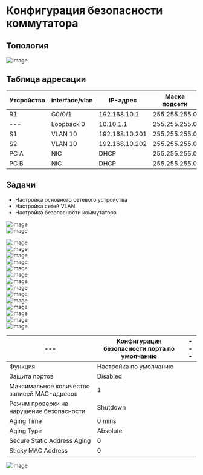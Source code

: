 # Конфигурация безопасности коммутатора  
## Топология  
![image](https://github.com/user-attachments/assets/027ec68e-92e7-47d0-9f38-6c15c79fe876)  
## Таблица адресации  
Утсройство | interface/vlan | IP-адрес | Маска подсети   
--- | --- | ---- | ----  
R1 | G0/0/1 | 192.168.10.1 | 255.255.255.0 
--- | Loopback 0 | 10.10.1.1 | 255.255.255.0
S1 | VLAN 10 | 192.168.10.201 | 255.255.255.0
S2 | VLAN 10 | 192.168.10.202 | 255.255.255.0 
PC A | NIC | DHCP | 255.255.255.0
PC B | NIC | DHCP | 255.255.255.0 
## Задачи   
* Настройка основного сетевого устройства  
* Настройка сетей VLAN
* Настройка безопасности коммутатора

![image](https://github.com/user-attachments/assets/e56a233b-e163-4be0-9aba-f3e3e3ec4679)     
![image](https://github.com/user-attachments/assets/c6a93dad-6c05-412f-bca9-4a5df7023f65)  

![image](https://github.com/user-attachments/assets/07e01432-8303-4ee3-99b7-1f20dfbfe802)  
![image](https://github.com/user-attachments/assets/6746ac13-fb51-4930-9aaf-f471d6458b7e)  
![image](https://github.com/user-attachments/assets/7963d424-f327-487a-809e-aa8731d21f64)    
![image](https://github.com/user-attachments/assets/2f93dfef-5516-4450-b4ea-fc266339ce3c)  
![image](https://github.com/user-attachments/assets/f8b32bd9-2627-4702-a21e-cda67da5f1c0)  
![image](https://github.com/user-attachments/assets/e4deba3b-580b-4586-b6a1-9acb743e082c)  
![image](https://github.com/user-attachments/assets/78d67616-43ff-410f-94f4-b2320249a025)  
![image](https://github.com/user-attachments/assets/0fcbf430-566f-4fd2-9178-a8b9ba5a5b2e)  
![image](https://github.com/user-attachments/assets/6e3c2ce4-306e-4735-9a75-1001f11989a0)   
![image](https://github.com/user-attachments/assets/487410d1-5173-413c-97fd-2a0607b90e3d)  
![image](https://github.com/user-attachments/assets/589958ab-b704-452a-92bd-73585e5d091d)  
![image](https://github.com/user-attachments/assets/4c9a6cd9-71fa-4114-82f8-6c4c0057344a)  
![image](https://github.com/user-attachments/assets/b4980fa3-b967-499e-8d71-1c91f10b929a)  
![image](https://github.com/user-attachments/assets/100164e8-7032-4e3d-800b-d9bf558b00e1)  

--- | Конфигурация безопасности порта по умолчанию | ---
-- | -- | ---
Функция | Настройка по умолчанию 
Защита портов | Disabled
Максимальное количество записей MAC-адресов | 1 
Режим проверки на нарушение безопасности | Shutdown
Aging Time | 0 mins  
Aging Type | Absolute  
Secure Static Address Aging | 0
Sticky MAC Address | 0  
![image](https://github.com/user-attachments/assets/937ea7e3-702d-4deb-8b91-533ec5dd61c0)  





















